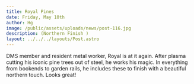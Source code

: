 ```yaml
---
title: Royal Pines
date: Friday, May 10th
author: Hg
image: /public/assets/uploads/news/post-116.jpg
description: (Northern Finish )
layout: ../../../layouts/Post.astro
---
```


DMS member and resident metal worker, Royal is at it again. After plasma cutting his iconic pine trees out of steel, he works his magic. In everything from bookends to garden rails, he includes these to finish with a beautiful northern touch. Looks great!
